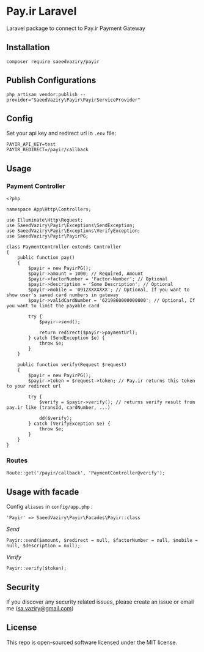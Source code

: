 # Pay.ir Laravel

Laravel package to connect to Pay.ir Payment Gateway

## Installation

`composer require saeedvaziry/payir`

## Publish Configurations

`php artisan vendor:publish --provider="SaeedVaziry\Payir\PayirServiceProvider"`

## Config

Set your api key and redirect url in `.env` file:

    PAYIR_API_KEY=test
    PAYIR_REDIRECT=/payir/callback
    
## Usage

### Payment Controller

    <?php
    
    namespace App\Http\Controllers;
    
    use Illuminate\Http\Request;
    use SaeedVaziry\Payir\Exceptions\SendException;
    use SaeedVaziry\Payir\Exceptions\VerifyException;
    use SaeedVaziry\Payir\PayirPG;
    
    class PaymentController extends Controller
    {
        public function pay()
        {
            $payir = new PayirPG();
            $payir->amount = 1000; // Required, Amount
            $payir->factorNumber = 'Factor-Number'; // Optional
            $payir->description = 'Some Description'; // Optional
            $payir->mobile = '0912XXXXXXX'; // Optional, If you want to show user's saved card numbers in gateway
            $payir->validCardNumber = '6219860000000000'; // Optional, If you want to limit the payable card
    
            try {
                $payir->send();
    
                return redirect($payir->paymentUrl);
            } catch (SendException $e) {
                throw $e;
            }
        }
    
        public function verify(Request $request)
        {
            $payir = new PayirPG();
            $payir->token = $request->token; // Pay.ir returns this token to your redirect url
    
            try {
                $verify = $payir->verify(); // returns verify result from pay.ir like (transId, cardNumber, ...)
    
                dd($verify);
            } catch (VerifyException $e) {
                throw $e;
            }
        }
    }

### Routes

    Route::get('/payir/callback', 'PaymentController@verify');
    
## Usage with facade

Config `aliases` in `config/app.php` :

    'Payir' => SaeedVaziry\Payir\Facades\Payir::class
    
*Send*

    Payir::send($amount, $redirect = null, $factorNumber = null, $mobile = null, $description = null);
    
*Verify*

    Payir::verify($token);
    
## Security

If you discover any security related issues, please create an issue or email me (sa.vaziry@gmail.com)
    
## License

This repo is open-sourced software licensed under the MIT license.
